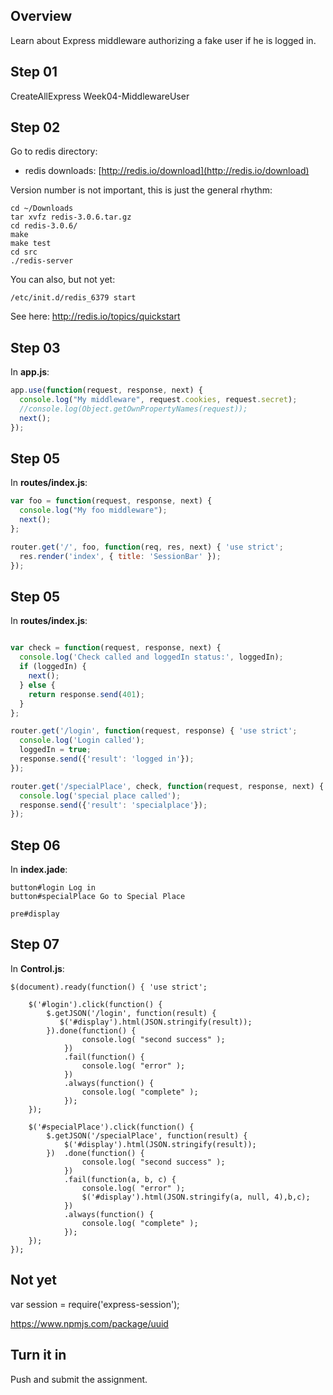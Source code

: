 ## Overview

Learn about Express middleware authorizing a fake user if he is logged in.

## Step 01

CreateAllExpress Week04-MiddlewareUser

## Step 02

Go to redis directory:

- redis downloads: [http://redis.io/download](http://redis.io/download)

Version number is not important, this is just the general rhythm:

```
cd ~/Downloads
tar xvfz redis-3.0.6.tar.gz
cd redis-3.0.6/
make
make test
cd src
./redis-server
```

You can also, but not yet:

```
/etc/init.d/redis_6379 start
```

See here: <http://redis.io/topics/quickstart>


## Step 03

In **app.js**:

```javascript
app.use(function(request, response, next) {
  console.log("My middleware", request.cookies, request.secret);
  //console.log(Object.getOwnPropertyNames(request));
  next();
});
```


## Step 05

In **routes/index.js**:

```javascript
var foo = function(request, response, next) {
  console.log("My foo middleware");
  next();
};

router.get('/', foo, function(req, res, next) { 'use strict';
  res.render('index', { title: 'SessionBar' });
});
```

## Step 05

In **routes/index.js**:

```javascript

var check = function(request, response, next) {
  console.log('Check called and loggedIn status:', loggedIn);
  if (loggedIn) {
    next();
  } else {
    return response.send(401);
  }
};

router.get('/login', function(request, response) { 'use strict';
  console.log('Login called');
  loggedIn = true;
  response.send({'result': 'logged in'});
});

router.get('/specialPlace', check, function(request, response, next) {
  console.log('special place called');
  response.send({'result': 'specialplace'});
});
```

## Step 06

In **index.jade**:

```
button#login Log in
button#specialPlace Go to Special Place

pre#display
```

## Step 07

In **Control.js**:

```
$(document).ready(function() { 'use strict';

    $('#login').click(function() {
        $.getJSON('/login', function(result) {
           $('#display').html(JSON.stringify(result));
        }).done(function() {
                console.log( "second success" );
            })
            .fail(function() {
                console.log( "error" );
            })
            .always(function() {
                console.log( "complete" );
            });
    });

    $('#specialPlace').click(function() {
        $.getJSON('/specialPlace', function(result) {
            $('#display').html(JSON.stringify(result));
        })  .done(function() {
                console.log( "second success" );
            })
            .fail(function(a, b, c) {
                console.log( "error" );
                $('#display').html(JSON.stringify(a, null, 4),b,c);
            })
            .always(function() {
                console.log( "complete" );
            });
    });
});
```

## Not yet

var session = require('express-session');

https://www.npmjs.com/package/uuid

## Turn it in

Push and submit the assignment.
